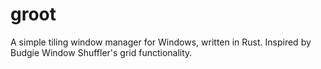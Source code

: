# groot

A simple tiling window manager for Windows, written in Rust. Inspired by Budgie Window Shuffler's grid functionality.